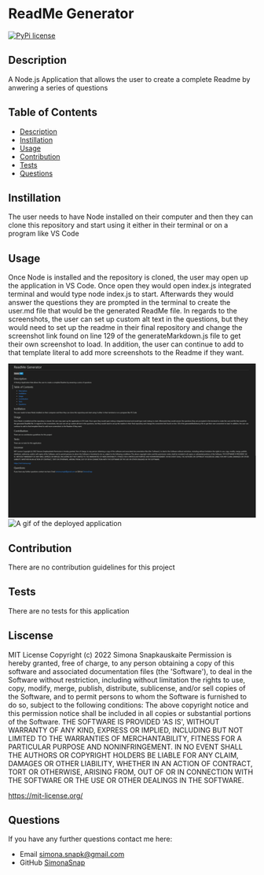 # ReadMe Generator
[![PyPi license](https://badgen.net/pypi/license/pip/)](https://pypi.com/project/pip/)
## Description 
A Node.js Application that allows the user to create a complete Readme by anwering a series of questions

## Table of Contents
* [Description](#description)
* [Instillation](#instillation)
* [Usage](#usage)
* [Contribution](#contribution)
* [Tests](#tests)
* [Questions](#questions)
## Instillation 
The user needs to have Node installed on their computer and then they can clone this repository and start using it either in their terminal or on a program like VS Code
## Usage 
Once Node is installed and the repository is cloned, the user may open up the application in VS Code. Once open they would open index.js integrated terminal and would type node index.js to start. Afterwards they would answer the questions they are prompted in the terminal to create the user.md file that would be the generated ReadMe file. In regards to the screenshots, the user can set up custom alt text in the questions, but they would need to set up the readme in their final repository and change the screenshot link found on line 129 of the generateMarkdown.js file to get their own screenshot to load. In addition, the user can continue to add to that template literal to add more screenshots to the Readme if they want.

![A picture of the deployed application](./assets/README%20example.PNG "A screenshot of an example ReadMe, as well as a gif showing how the application runs")
![A gif of the deployed application](./assets/Untitled_%20Apr%2022%2C%202022%203_36%20PM.gif "A screenshot of an example ReadMe, as well as a gif showing how the application runs")
    
## Contribution
There are no contribution guidelines for this project
## Tests
There are no tests for this application

## Liscense
MIT License Copyright (c) 2022 Simona Snapkauskaite
Permission is hereby granted, free of charge, to any person obtaining a copy of this software and associated documentation files (the 'Software'), to deal in the Software without restriction, including without limitation the rights to use, copy, modify, merge, publish, distribute, sublicense, and/or sell copies of the Software, and to permit persons to whom the Software is furnished to do so, subject to the following conditions: The above copyright notice and this permission notice shall be included in all copies or substantial portions of the Software. THE SOFTWARE IS PROVIDED 'AS IS', WITHOUT WARRANTY OF ANY KIND, EXPRESS OR IMPLIED, INCLUDING BUT NOT LIMITED TO THE WARRANTIES OF MERCHANTABILITY, FITNESS FOR A PARTICULAR PURPOSE AND NONINFRINGEMENT. IN NO EVENT SHALL THE AUTHORS OR COPYRIGHT HOLDERS BE LIABLE FOR ANY CLAIM, DAMAGES OR OTHER LIABILITY, WHETHER IN AN ACTION OF CONTRACT, TORT OR OTHERWISE, ARISING FROM, OUT OF OR IN CONNECTION WITH THE SOFTWARE OR THE USE OR OTHER DEALINGS IN THE SOFTWARE.

https://mit-license.org/

## Questions
If you have any further questions contact me here:
 - Email simona.snapk@gmail.com
 - GitHub [SimonaSnap](https://github.com/SimonaSnap)
